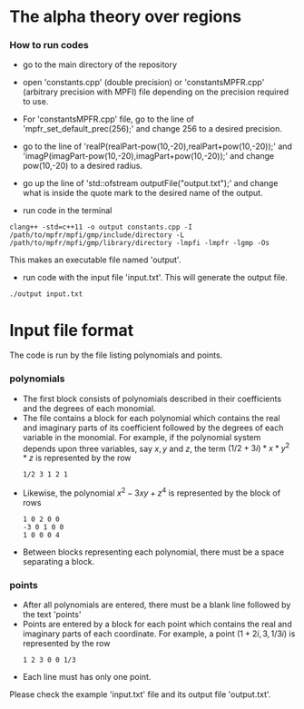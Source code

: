 # The alpha theory over regions

### How to run codes ###

* go to the main directory of the repository

* open 'constants.cpp' (double precision) or 'constantsMPFR.cpp' (arbitrary precision with MPFI) file depending on the precision required to use.
* For 'constantsMPFR.cpp' file, go to the line of 'mpfr_set_default_prec(256);' and change 256 to a desired precision.
* go to the line of 'realP(realPart-pow(10,-20),realPart+pow(10,-20));' and 'imagP(imagPart-pow(10,-20),imagPart+pow(10,-20));' and change pow(10,-20) to a desired radius.
* go up the line of 'std::ofstream outputFile("output.txt");' and change what is inside the quote mark to the desired name of the output.

* run code in the terminal

```
clang++ -std=c++11 -o output constants.cpp -I /path/to/mpfr/mpfi/gmp/include/directory -L /path/to/mpfr/mpfi/gmp/library/directory -lmpfi -lmpfr -lgmp -Os
```
This makes an executable file named 'output'.

* run code with the input file 'input.txt'. This will generate the output file.

```
./output input.txt
```


# Input file format #

The code is run by the file listing polynomials and points.

### polynomials ###

* The first block consists of polynomials described in their coefficients and the degrees of each monomial.
* The file contains a block for each polynomial which contains the real and imaginary parts of its coefficient followed by the degrees of each variable in the monomial. For example, if the polynomial system depends upon three variables, say $x, y$ and $z$, the term $(1/2+3i)*x*y^2*z$ is represented by the row
  ```
  1/2 3 1 2 1
  ```
* Likewise, the polynomial $x^2-3xy+z^4$ is represented by the block of rows
  ```
  1 0 2 0 0
  -3 0 1 0 0
  1 0 0 0 4
  ```
* Between blocks representing each polynomial, there must be a space separating a block. 

### points ###
* After all polynomials are entered, there must be a blank line followed by the text 'points'
* Points are entered by a block for each point which contains the real and imaginary parts of each coordinate. For example, a point $(1+2i, 3, 1/3 i)$ is represented by the row
  ```
  1 2 3 0 0 1/3
  ```
* Each line must has only one point.


Please check the example 'input.txt' file and its output file 'output.txt'.
